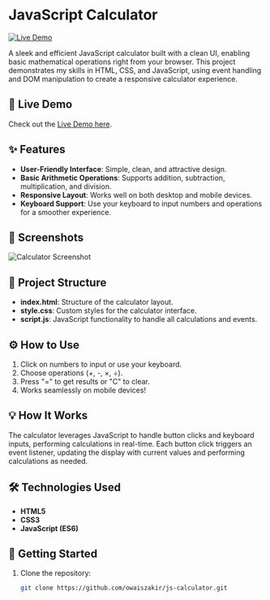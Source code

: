 # JavaScript Calculator

[![Live Demo](https://img.shields.io/badge/Live-Demo-brightgreen.svg)](https://owaiszakir.github.io/js-calculator/)

A sleek and efficient JavaScript calculator built with a clean UI, enabling basic mathematical operations right from your browser. This project demonstrates my skills in HTML, CSS, and JavaScript, using event handling and DOM manipulation to create a responsive calculator experience.

## 🚀 Live Demo

Check out the [Live Demo here](https://owaiszakir.github.io/js-calculator/).

## ✨ Features

- **User-Friendly Interface**: Simple, clean, and attractive design.
- **Basic Arithmetic Operations**: Supports addition, subtraction, multiplication, and division.
- **Responsive Layout**: Works well on both desktop and mobile devices.
- **Keyboard Support**: Use your keyboard to input numbers and operations for a smoother experience.

## 📸 Screenshots

![Calculator Screenshot](link_to_your_screenshot_image_here)

## 📂 Project Structure

- **index.html**: Structure of the calculator layout.
- **style.css**: Custom styles for the calculator interface.
- **script.js**: JavaScript functionality to handle all calculations and events.

## ⚙️ How to Use

1. Click on numbers to input or use your keyboard.
2. Choose operations (+, -, ×, ÷).
3. Press "=" to get results or "C" to clear.
4. Works seamlessly on mobile devices!

## 💡 How It Works

The calculator leverages JavaScript to handle button clicks and keyboard inputs, performing calculations in real-time. Each button click triggers an event listener, updating the display with current values and performing calculations as needed.

## 🛠️ Technologies Used

- **HTML5**
- **CSS3**
- **JavaScript (ES6)**

## 🚀 Getting Started

1. Clone the repository:

   ```bash
   git clone https://github.com/owaiszakir/js-calculator.git
